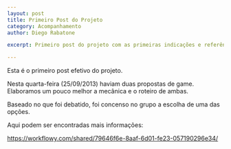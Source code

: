```yaml
---
layout: post
title: Primeiro Post do Projeto
category: Acompanhamento
author: Diego Rabatone

excerpt: Primeiro post do projeto com as primeiras indicações e referências. 

---
```


Esta é o primeiro post efetivo do projeto.

Nesta quarta-feira (25/09/2013) haviam duas propostas de game. Elaboramos um pouco melhor a mecânica e o roteiro de ambas.

Baseado no que foi debatido, foi concenso no grupo a escolha de uma das opções.

Aqui podem ser encontradas mais informações:

https://workflowy.com/shared/79646f6e-8aaf-6d01-fe23-057190296e34/
